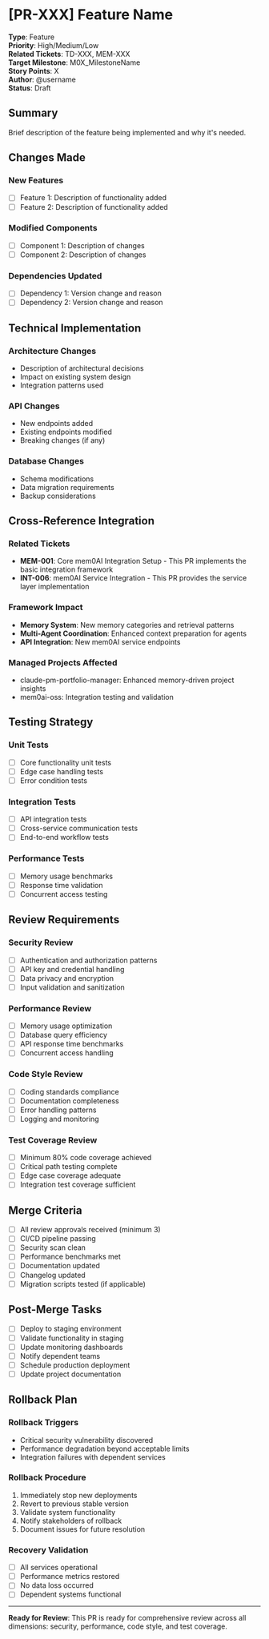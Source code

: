 # **[PR-XXX]** Feature Name

**Type**: Feature  
**Priority**: High/Medium/Low  
**Related Tickets**: TD-XXX, MEM-XXX  
**Target Milestone**: M0X_MilestoneName  
**Story Points**: X  
**Author**: @username  
**Status**: Draft  

## Summary

Brief description of the feature being implemented and why it's needed.

## Changes Made

### New Features
- [ ] Feature 1: Description of functionality added
- [ ] Feature 2: Description of functionality added

### Modified Components
- [ ] Component 1: Description of changes
- [ ] Component 2: Description of changes

### Dependencies Updated
- [ ] Dependency 1: Version change and reason
- [ ] Dependency 2: Version change and reason

## Technical Implementation

### Architecture Changes
- Description of architectural decisions
- Impact on existing system design
- Integration patterns used

### API Changes
- New endpoints added
- Existing endpoints modified
- Breaking changes (if any)

### Database Changes
- Schema modifications
- Data migration requirements
- Backup considerations

## Cross-Reference Integration

### Related Tickets
- **MEM-001**: Core mem0AI Integration Setup - This PR implements the basic integration framework
- **INT-006**: mem0AI Service Integration - This PR provides the service layer implementation

### Framework Impact
- **Memory System**: New memory categories and retrieval patterns
- **Multi-Agent Coordination**: Enhanced context preparation for agents
- **API Integration**: New mem0AI service endpoints

### Managed Projects Affected
- claude-pm-portfolio-manager: Enhanced memory-driven project insights
- mem0ai-oss: Integration testing and validation

## Testing Strategy

### Unit Tests
- [ ] Core functionality unit tests
- [ ] Edge case handling tests
- [ ] Error condition tests

### Integration Tests
- [ ] API integration tests
- [ ] Cross-service communication tests
- [ ] End-to-end workflow tests

### Performance Tests
- [ ] Memory usage benchmarks
- [ ] Response time validation
- [ ] Concurrent access testing

## Review Requirements

### Security Review
- [ ] Authentication and authorization patterns
- [ ] API key and credential handling
- [ ] Data privacy and encryption
- [ ] Input validation and sanitization

### Performance Review
- [ ] Memory usage optimization
- [ ] Database query efficiency
- [ ] API response time benchmarks
- [ ] Concurrent access handling

### Code Style Review
- [ ] Coding standards compliance
- [ ] Documentation completeness
- [ ] Error handling patterns
- [ ] Logging and monitoring

### Test Coverage Review
- [ ] Minimum 80% code coverage achieved
- [ ] Critical path testing complete
- [ ] Edge case coverage adequate
- [ ] Integration test coverage sufficient

## Merge Criteria

- [ ] All review approvals received (minimum 3)
- [ ] CI/CD pipeline passing
- [ ] Security scan clean
- [ ] Performance benchmarks met
- [ ] Documentation updated
- [ ] Changelog updated
- [ ] Migration scripts tested (if applicable)

## Post-Merge Tasks

- [ ] Deploy to staging environment
- [ ] Validate functionality in staging
- [ ] Update monitoring dashboards
- [ ] Notify dependent teams
- [ ] Schedule production deployment
- [ ] Update project documentation

## Rollback Plan

### Rollback Triggers
- Critical security vulnerability discovered
- Performance degradation beyond acceptable limits
- Integration failures with dependent services

### Rollback Procedure
1. Immediately stop new deployments
2. Revert to previous stable version
3. Validate system functionality
4. Notify stakeholders of rollback
5. Document issues for future resolution

### Recovery Validation
- [ ] All services operational
- [ ] Performance metrics restored
- [ ] No data loss occurred
- [ ] Dependent systems functional

---

**Ready for Review**: This PR is ready for comprehensive review across all dimensions: security, performance, code style, and test coverage.